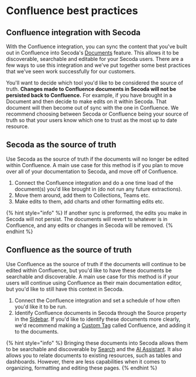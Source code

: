# Confluence best practices

## Confluence integration with Secoda

With the Confluence integration, you can sync the content that you've built out in Confluence into Secoda's [Documents](../../../features/documents/) feature. This allows it to be discoverable, searchable and editable for your Secoda users. There are a few ways to use this integration and we've put together some best practices that we've seen work successfully for our customers.

You'll want to decide which tool you'd like to be considered the source of truth. **Changes made to Confluence documents in Secoda will not be persisted back to Confluence.** For example, if you have brought in a Document and then decide to make edits on it within Secoda. That document will then become out of sync with the one in Confluence. We recommend choosing between Secoda or Confluence being your source of truth so that your users know which one to trust as the most up to date resource.

## **Secoda as the source of truth**

Use Secoda as the source of truth if the documents will no longer be edited within Confluence. A main use case for this method is if you plan to move over all of your documentation to Secoda, and move off of Confluence.

1. Connect the Confluence integration and do a one time load of the document(s) you'd like brought in (do not run any future extractions).
2. Move them around, add them to Collections, Teams etc.
3. Make edits to them, add charts and other formatting edits etc.

{% hint style="info" %}
If another sync is preformed, the edits you make in Secoda will not persist. The documents will revert to whatever is in Confluence, and any edits or changes in Secoda will be removed.
{% endhint %}

## **Confluence as the source of truth**

Use Confluence as the source of truth if the documents will continue to be edited within Confluence, but you'd like to have these documents be searchable and discoverable. A main use case for this method is if your users will continue using Confluence as their main documentation editor, but you'd like to still have this context in Secoda.

1. Connect the Confluence integration and set a schedule of how often you'd like it to be run.
2. Identify Confluence documents in Secoda through the Source property in the [Sidebar](../../../resource-and-metadata-management/resource-sidebar.md). If you'd like to identify these documents more clearly, we'd recommend making a [Custom Tag](../../../resource-and-metadata-management/tags/custom-tags.md) called Confluence, and adding it to the documents.&#x20;

{% hint style="info" %}
Bringing these documents into Secoda allows them to be searchable and discoverable by [Search](../../../features/search.md) and the [AI Assistant](../../../features/ai-assistant/). It also allows you to relate documents to existing resources, such as tables and dashboards. However, there are less capabilities when it comes to organizing, formatting and editing these pages.
{% endhint %}
